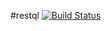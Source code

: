 #restql
[![Build Status](https://travis-ci.org/jhuang78/restql.svg?branch=master)](https://travis-ci.org/jhuang78/restql)




